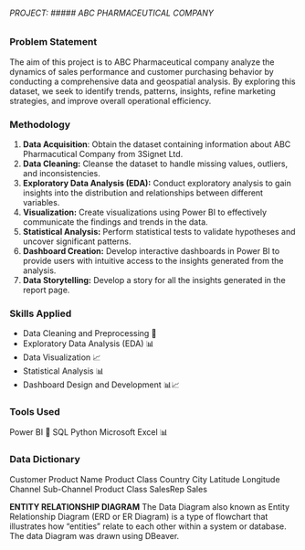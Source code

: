 ###### PROJECT: ##### ABC PHARMACEUTICAL COMPANY

### Problem Statement

The aim of this project is to ABC Pharmaceutical company analyze the dynamics of sales performance and customer purchasing behavior by conducting a
comprehensive data and geospatial analysis. By exploring this dataset, we seek to identify trends, patterns, insights, refine
marketing strategies, and improve overall operational efficiency. 

### Methodology
1. **Data Acquisition**: Obtain the dataset containing information about ABC Pharmacutical Company from 3Signet Ltd.
2. **Data Cleaning:** Cleanse the dataset to handle missing values, outliers, and inconsistencies.
3. **Exploratory Data Analysis (EDA):** Conduct exploratory analysis to gain insights into the distribution and relationships between different variables.
4. **Visualization:** Create visualizations using Power BI to effectively communicate the findings and trends in the data.
5. **Statistical Analysis:** Perform statistical tests to validate hypotheses and uncover significant patterns.
6. **Dashboard Creation:** Develop interactive dashboards in Power BI to provide users with intuitive access to the insights generated from the analysis.
7. **Data Storytelling:** Develop a story for all the insights generated in the report page.

### Skills Applied
- Data Cleaning and Preprocessing 🧹
- Exploratory Data Analysis (EDA) 📊
- Data Visualization 📈
- Statistical Analysis 📊
- Dashboard Design and Development 📊📈

### Tools Used
Power BI 💼
SQL
Python
Microsoft Excel 📊

### Data Dictionary
Customer
Product Name
Product Class
Country
City
Latitude
Longitude
Channel
Sub-Channel
Product Class
SalesRep
Sales




**ENTITY RELATIONSHIP DIAGRAM**
The Data Diagram also known as Entity Relationship Diagram (ERD or ER Diagram) is a type of flowchart that illustrates how “entities” relate to each other within a system or database. The data Diagram was drawn using DBeaver.
